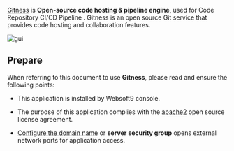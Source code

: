 [Gitness](https://gitness.com/) is **Open-source code hosting & pipeline engine**, used for Code Repository CI/CD Pipeline . Gitness is an open source Git service that provides code hosting and collaboration features.


![gui](https://libs.websoft9.com/Websoft9/DocsPicture/zh/gitness/gitness-gui-websoft9.png)


## Prepare

When referring to this document to use **Gitness**, please read and ensure the following points:

- This application is installed by Websoft9 console.

- The purpose of this application complies with the [apache2](https://opensource.org/licenses/Apache-2.0) open source license agreement.

- [Configure the domain name](./domain-set) or **server security group** opens external network ports for application access.